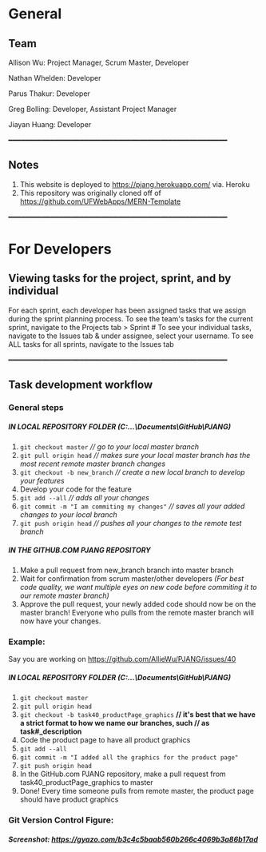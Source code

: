 # General
## Team
Allison Wu: Project Manager, Scrum Master, Developer

Nathan Whelden: Developer

Parus Thakur: Developer

Greg Bolling: Developer, Assistant Project Manager

Jiayan Huang: Developer

━━━━━━━━━━━━━━━━━━━━━━━━━━━━━━━━━━━━━━━━━━━━━━━━━━━━
## Notes
1. This website is deployed to https://pjang.herokuapp.com/ via. Heroku
2. This repository was originally cloned off of https://github.com/UFWebApps/MERN-Template

━━━━━━━━━━━━━━━━━━━━━━━━━━━━━━━━━━━━━━━━━━━━━━━━━━━━
# For Developers
## Viewing tasks for the project, sprint, and by individual
For each sprint, each developer has been assigned tasks that we assign during the sprint planning process. 
To see the team's tasks for the current sprint, navigate to the Projects tab > Sprint #
To see your individual tasks, navigate to the Issues tab & under assignee, select your username. 
To see ALL tasks for all sprints, navigate to the Issues tab

━━━━━━━━━━━━━━━━━━━━━━━━━━━━━━━━━━━━━━━━━━━━━━━━━━━━
## Task development workflow
### General steps
##### IN LOCAL REPOSITORY FOLDER (C:\...\Documents\GitHub\PJANG)
1. `git checkout master`                          *// go to your local master branch*
2. `git pull origin head`                         *// makes sure your local master branch has the most recent remote master branch changes*
3. `git checkout -b new_branch`                   *// create a new local branch to develop your features*
4. Develop your code for the feature
5. `git add --all`                                *// adds all your changes*
6. `git commit -m "I am commiting my changes"`    *// saves all your added changes to your local branch*
7. `git push origin head`                         *// pushes all your changes to the remote test branch*

##### IN THE GITHUB.COM PJANG REPOSITORY
1. Make a pull request from new_branch branch into master branch
2. Wait for confirmation from scrum master/other developers *(For best code quality, we want multiple eyes on new code before commiting it to our remote master branch)*
3. Approve the pull request, your newly added code should now be on the master branch! Everyone who pulls from the remote master branch will now have your changes.

### Example:
Say you are working on https://github.com/AllieWu/PJANG/issues/40
##### IN LOCAL REPOSITORY FOLDER (C:\...\Documents\GitHub\PJANG)
1. `git checkout master`
2. `git pull origin head`
3. `git checkout -b task40_productPage_graphics` **// it's best that we have a strict format to how we name our branches, such // as task#_description**
4. Code the product page to have all product graphics
5. `git add --all`
6. `git commit -m "I added all the graphics for the product page"`
7. `git push origin head`
8. In the GitHub.com PJANG repository, make a pull request from task40_productPage_graphics to master
9. Done! Every time someone pulls from remote master, the product page should have product graphics

### Git Version Control Figure:
##### Screenshot: https://gyazo.com/b3c4c5baab560b266c4069b3a86b17ad
